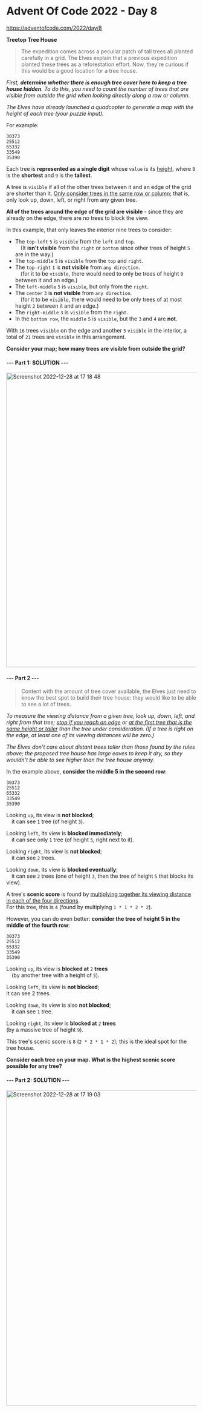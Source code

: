 # Advent Of Code 2022 - Day 8
https://adventofcode.com/2022/day/8

**Treetop Tree House**
> The expedition comes across a peculiar patch of tall trees all planted carefully in a grid. The Elves explain that a previous expedition planted these trees as a reforestation effort. Now, they're curious if this would be a good location for a tree house.

*First, **determine whether there is enough tree cover here to keep a tree house hidden**. To do this, you need to count the number of trees that are visible from outside the grid when looking directly along a row or column.*

*The Elves have already launched a quadcopter to generate a map with the height of each tree (your puzzle input).*

For example:
```
30373
25512
65332
33549
35390
```
Each tree is **represented as a single digit** whose `value` is its <u>height</u>, where `0` is the **shortest** and `9` is the **tallest**.

A tree is `visible` if all of the other trees between it and an edge of the grid are shorter than it. <u>Only consider trees in the same row or column</u>; that is, only look up, down, left, or right from any given tree.

**All of the trees around the edge of the grid are visible** - since they are already on the edge, there are no trees to block the view.

In this example, that only leaves the interior nine trees to consider:

- The `top-left` `5` is `visible` from the `left` and `top`.<br>
&ensp;&ensp;(It **isn't visible** from the `right` or `bottom` since other trees of height `5` are in the way.)
- The `top-middle` `5` is `visible` from the `top` and `right`.
- The `top-right` `1` is **not visible** from `any direction`.<br>
&ensp;&ensp;(for it to be `visible`, there would need to only be trees of height `0` between it and an edge.)
- The `left-middle` `5` is `visible`, but only from the `right`.
- The `center` `3` is **not visible** from `any direction`.<br>
&ensp;&ensp;(for it to be `visible`, there would need to be only trees of at most height `2` between it and an edge.)
- The `right-middle` `3` is `visible` from the `right`.
- In the `bottom row`, the `middle` `5` is `visible`, but the `3` and `4` are **not**.

With `16` trees `visible` on the edge and another `5` `visible` in the interior, a total of `21` trees are `visible` in this arrangement.

**Consider your map; how many trees are visible from outside the grid?**

#### --- Part 1: SOLUTION ---
<img width="778" alt="Screenshot 2022-12-28 at 17 18 48" src="https://user-images.githubusercontent.com/40168753/209849175-4b3f3e8f-6d3a-4a0a-ab07-9a967dff8a50.png">


#### --- Part 2 ---
> Content with the amount of tree cover available, the Elves just need to know the best spot to build their tree house: they would like to be able to see a lot of trees.

*To measure the viewing distance from a given tree, look up, down, left, and right from that tree; <u>stop if you reach an edge</u> or <u>at the first tree that is the same height or taller</u> than the tree under consideration. (If a tree is right on the edge, at least one of its viewing distances will be zero.)*

*The Elves don't care about distant trees taller than those found by the rules above; the proposed tree house has large eaves to keep it dry, so they wouldn't be able to see higher than the tree house anyway.*

In the example above, **consider the middle 5 in the second row**:
```
30373
25512
65332
33549
35390
```
Looking `up`, its view is **not blocked**;<br>
&ensp;&ensp;it can see `1` tree (of height `3`).

Looking `left`, its view is **blocked immediately**;<br>
&ensp;&ensp;it can see only `1` tree (of height `5`, right next to it).

Looking `right`, its view is **not blocked**;<br>
&ensp;&ensp;it can see `2` trees.

Looking `down`, its view is **blocked eventually**;<br>
&ensp;&ensp;it can see `2` trees (one of height `3`, then the tree of height `5` that blocks its view).

A tree's **scenic score** is found by <u>multiplying together its viewing distance in each of the four directions</u>.<br>
For this tree, this is `4` (found by multiplying `1 * 1 * 2 * 2`).

However, you can do even better: **consider the tree of height 5 in the middle of the fourth row**:
```
30373
25512
65332
33549
35390
```

Looking `up`, its view is **blocked at** `2` **trees**<br>
&ensp;&ensp;(by another tree with a height of `5`).

Looking `left`, its view is **not blocked**;<br>
it can see 2 trees.

Looking `down`, its view is also **not blocked**;<br>
&ensp;&ensp;it can see `1` tree.

Looking `right`, its view is **blocked at** `2` **trees**<br> (by a massive tree of height `9`).

This tree's scenic score is `8` (`2 * 2 * 1 * 2`); this is the ideal spot for the tree house.

**Consider each tree on your map. What is the highest scenic score possible for any tree?**

#### --- Part 2: SOLUTION ---
<img width="833" alt="Screenshot 2022-12-28 at 17 19 03" src="https://user-images.githubusercontent.com/40168753/209849159-7e2ce3f6-d7f5-4c0d-8aef-a3b9d25c92de.png">

